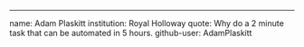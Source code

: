 ---
name: Adam Plaskitt
institution: Royal Holloway
quote: Why do a 2 minute task that can be automated in 5 hours.
github-user: AdamPlaskitt
